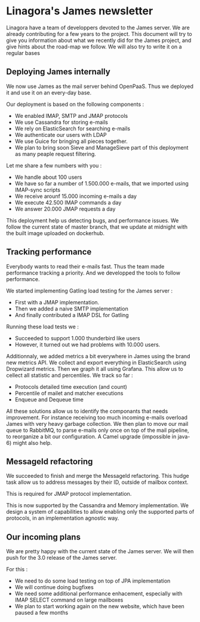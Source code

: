 # Linagora's James newsletter

Linagora have a team of developpers devoted to the James server. We are already contributing for a few years to the project. This document will try to give you information about what we recently did for the James project, and give hints about the road-map we follow. We will also try to write it on a regular bases

## Deploying James internally

We now use James as the mail server behind OpenPaaS. Thus we deployed it and use it on an every-day base.

Our deployment is based on the following components :
 - We enabled IMAP, SMTP and JMAP protocols
 - We use Cassandra for storing e-mails
 - We rely on ElasticSearch for searching e-mails
 - We authenticate our users with LDAP
 - We use Guice for bringing all pieces together.
 - We plan to bring soon Sieve and ManageSieve part of this deployment as many peaple request filtering.

Let me share a few numbers with you :

 - We handle about 100 users
 - We have so far a number of 1.500.000 e-mails, that we imported using IMAP-sync scripts
 - We receive arounf 15.000 incoming e-mails a day
 - We execute 42.500 IMAP commands a day
 - We answer 20.000 JMAP requests a day

This deployment help us detecting bugs, and performance issues. We follow the current state of master branch, that we update at midnight 
with the built image uploaded on dockerhub.

## Tracking performance

Everybody wants to read their e-mails fast. Thus the team made performance tracking a priority. And we developped the tools to follow performance.

We started implementing Gatling load testing for the James server :

 - First with a JMAP implementation.
 - Then we added a naive SMTP implementation
 - And finally contributed a IMAP DSL for Gatling
 
 Running these load tests we :
 
  - Succeeded to support 1.000 thunderbird like users
  - However, it turned out we had problems with 10.000 users.
 
 Additionnaly, we added metrics a bit everywhere in James using the brand new metrics API. We collect and export everything in ElasticSearch using Dropwizard metrics.
 Then we graph it all using Grafana. This allow us to cellect all statistic and percentiles. We track so far :
 
  - Protocols detailed time execution (and count)
  - Percentile of mailet and matcher executions
  - Enqueue and Dequeue time
 
 All these solutions allow us to identify the componants that needs improvement. For instance receiving  too much incoming e-mails overload James with very heavy garbage collection.
 We then plan to move our mail queue to RabbitMQ, to parse e-mails only once on top of the mail pipeline, to reorganize a bit our configuration. A Camel upgrade (impossible in java-6) might also help.
 
 ## MessageId refactoring
 
 We succeeded to finish and merge the MessageId refactoring. This hudge task allow us to address messages by their ID, outside of mailbox context.
 
 This is required for JMAP protocol implementation.
 
 This is now supported by the Cassandra and Memory implementation. We design a system of capabilities to allow enabling only the supported parts of protocols, in an implementation agnostic way.
 
 ## Our incoming plans
 
 We are pretty happy with the current state of the James server. We will then push for the 3.0 release of the James server.
 
 For this :
 
  - We need to do some load testing on top of JPA implementation
  - We will continue doing bugfixes
  - We need some additional performance enhacement, especially with IMAP SELECT command on large mailboxes
  - We plan to start working again on the new website, which have been paused a few months
 
 
 
 
 
 
 
